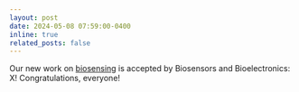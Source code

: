 ```yaml
---
layout: post
date: 2024-05-08 07:59:00-0400
inline: true
related_posts: false
---
```


Our new work on [biosensing](https://huifengdu.github.io/projects/1_project/) is accepted by Biosensors and Bioelectronics: X! Congratulations, everyone!
